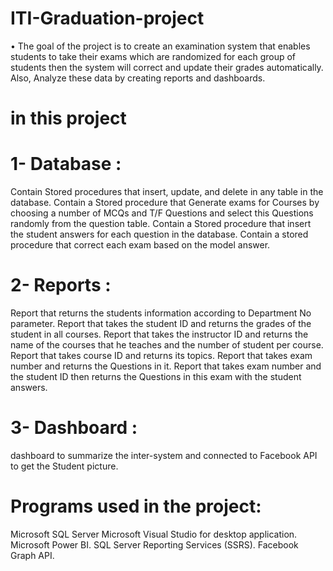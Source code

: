 # ITI-Graduation-project
•	The goal of the project is to create an examination system that enables students to take their exams which are 
  randomized for each group of students then the system will correct and update their grades automatically. 
  Also, Analyze these data by creating reports and dashboards.
  
# in this project
# 1- Database :
Contain Stored procedures that insert, update, and delete in any table in the database.
Contain a Stored procedure that Generate exams for Courses by choosing a number of MCQs and T/F Questions and select this Questions randomly from the question table.
Contain a Stored procedure that insert the student answers for each question in the database.
Contain a stored procedure that correct each exam based on the model answer.

# 2- Reports :
Report that returns the students information according to Department No parameter.
Report that takes the student ID and returns the grades of the student in all courses.
Report that takes the instructor ID and returns the name of the courses that he teaches and the number of student per course.
Report that takes course ID and returns its topics.
Report that takes exam number and returns the Questions in it.
Report that takes exam number and the student ID then returns the Questions in this exam with the student answers.

# 3- Dashboard :
dashboard to summarize the inter-system and connected to Facebook API to get the Student picture.

# Programs used in the project:
Microsoft SQL Server
Microsoft Visual Studio for desktop application.
Microsoft Power BI.
SQL Server Reporting Services (SSRS).
Facebook Graph API.
